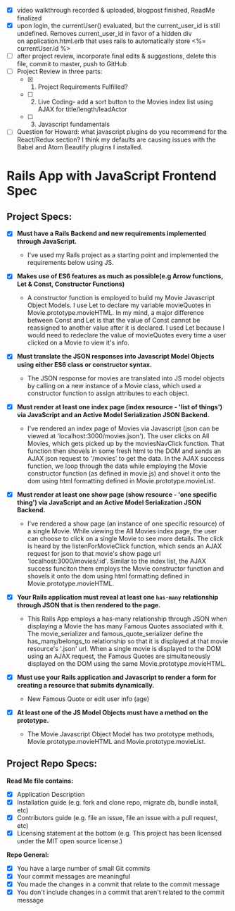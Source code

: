  - [X] video walkthrough recorded & uploaded, blogpost finished, ReadMe finalized
 - [X] upon login, the currentUser() evaluated, but the current_user_id is still undefined. Removes current_user_id in favor of a hidden div <div id="user-id"> on application.html.erb that uses rails to automatically store <%= currentUser.id %>
 - [ ] after project review, incorporate final edits & suggestions, delete this file, commit to master, push to GitHub
 - [ ] Project Review in three parts:
    - [X] 1. Project Requirements Fulfilled?
    - [ ] 2. Live Coding- add a sort button to the Movies index list using AJAX for title/length/leadActor
    - [ ] 3. Javascript fundamentals
- [ ] Question for Howard: what javascript plugins do you recommend for the React/Redux section? I think my defaults are causing issues with the Babel and Atom Beautify plugins I installed.

Rails App with JavaScript Frontend Spec
======================================
Project Specs:
---------------
 - [X] **Must have a Rails Backend and new requirements implemented through JavaScript.**
    - I've used my Rails project as a starting point and implemented the requirements below using JS.
 - [X] **Makes use of ES6 features as much as possible(e.g Arrow functions, Let & Const, Constructor Functions)**
    - A constructor function is employed to build my Movie Javascript Object Models. I use Let to declare my variable movieQuotes in Movie.prototype.movieHTML. In my mind, a major difference between Const and Let is that the value of Const cannot be reassigned to another value after it is declared. I used Let because I would need to redeclare the value of movieQuotes every time a user clicked on a Movie to view it's info.
 - [X] **Must translate the JSON responses into Javascript Model Objects using either ES6 class or constructor
    syntax.**
    - The JSON response for movies are translated into JS model objects by calling on a new instance of a Movie class, which used a constructor function to assign attributes to each object.
 - [X] **Must render at least one index page (index resource - 'list of things') via JavaScript and an Active
    Model Serialization JSON Backend.**
    - I've rendered an index page of Movies via Javascript (json can be viewed at 'localhost:3000/movies.json'). The user clicks on All Movies, which gets picked up by the moviesNavClick function. That function then shovels in some fresh html to the DOM and sends an AJAX json request to '/movies' to get the data. In the AJAX success function, we loop through the data while employing the Movie constructor function (as defined in movie.js) and shovel it onto the dom using html formatting defined in Movie.prototype.movieList.

 - [X] **Must render at least one show page (show resource - 'one specific thing') via JavaScript and an
    Active Model Serialization JSON Backend.**
    - I've rendered a show page (an instance of one specific resource) of a single Movie. While viewing the All Movies index page, the user can choose to click on a single Movie to see more details. The click is heard by the listenForMovieClick function, which sends an AJAX request for json to that movie's show page url 'localhost:3000/movies/:id'. Similar to the index list, the AJAX success funciton them employs the Movie constructor function and shovels it onto the dom using html formatting defined in Movie.prototype.movieHTML.

 - [X] **Your Rails application must reveal at least one `has-many` relationship through JSON that is then
    rendered to the page.**
    - This Rails App employs a has-many relationship through JSON when displaying a Movie the has many Famous Quotes associated with it. The movie_serializer and famous_quote_serializer define the has_many/belongs_to relationship so that it is displayed at that movie resource's '.json' url. When a single movie is displayed to the DOM using an AJAX request, the Famous Quotes are simultaneously displayed on the DOM using the same Movie.prototype.movieHTML.

 - [X] **Must use your Rails application and Javascript to render a form for creating a resource that submits
    dynamically.**
    - New Famous Quote or edit user info (age)
 - [X] **At least one of the JS Model Objects must have a method on the prototype.**
    - The Movie Javascript Object Model has two prototype methods, Movie.prototype.movieHTML and Movie.prototype.movieList.  

Project Repo Specs:
---------------
**Read Me file contains:**
 - [X] Application Description
 - [X] Installation guide (e.g. fork and clone repo, migrate db, bundle install, etc)
 - [X] Contributors guide (e.g. file an issue, file an issue with a pull request, etc)
 - [X] Licensing statement at the bottom (e.g. This project has been licensed under the MIT open source license.)
     
 **Repo General:**
 - [X] You have a large number of small Git commits
 - [X] Your commit messages are meaningful
 - [X] You made the changes in a commit that relate to the commit message
 - [X] You don't include changes in a commit that aren't related to the commit message
